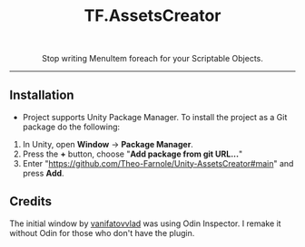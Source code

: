 <h1 align="center">TF.AssetsCreator</h1>
<br>

<p align="center">
Stop writing MenuItem foreach for your Scriptable Objects.
</p>

<hr>

## Installation

- Project supports Unity Package Manager. To install the project as a Git package do the following:
1. In Unity, open **Window** -> **Package Manager**.   
2. Press the **+** button, choose "**Add package from git URL...**"   
3. Enter "https://github.com/Theo-Farnole/Unity-AssetsCreator#main" and press **Add**.   

## Credits

The initial window by [vanifatovvlad](https://gist.github.com/vanifatovvlad/d4850eb008149c06021f1cdd14ec84af) was using Odin Inspector. I remake it without Odin for those who don't have the plugin.
